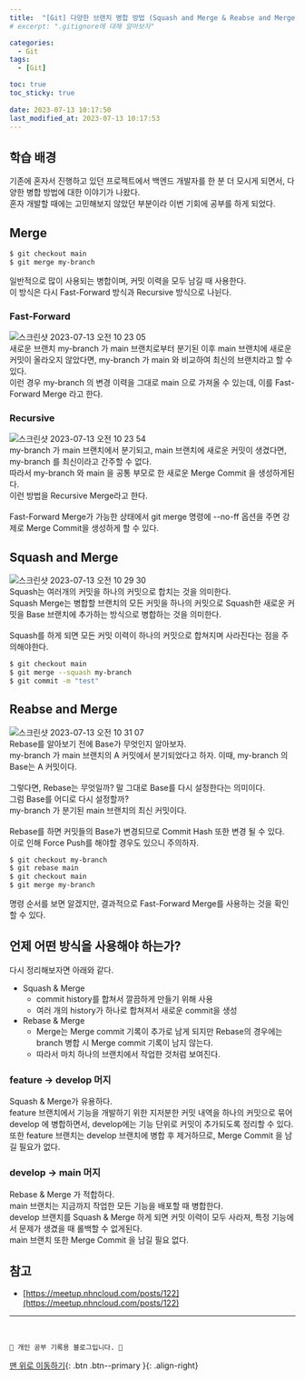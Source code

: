 ```yaml
---
title:  "[Git] 다양한 브랜치 병합 방법 (Squash and Merge & Reabse and Merge) "
# excerpt: ".gitignore에 대해 알아보자"

categories:
  - Git
tags:
  - [Git]

toc: true
toc_sticky: true
 
date: 2023-07-13 10:17:50
last_modified_at: 2023-07-13 10:17:53
---
```


## 학습 배경
기존에 혼자서 진행하고 있던 프로젝트에서 백엔드 개발자를 한 분 더 모시게 되면서, 다양한 병합 방법에 대한 이야기가 나왔다.<br>
혼자 개발할 때에는 고민해보지 않았던 부분이라 이번 기회에 공부를 하게 되었다.

## Merge
```bash
$ git checkout main
$ git merge my-branch
```
일반적으로 많이 사용되는 병합이며, 커밋 이력을 모두 남길 때 사용한다.<br>
이 방식은 다시 Fast-Forward 방식과 Recursive 방식으로 나뉜다.

### Fast-Forward
![스크린샷 2023-07-13 오전 10 23 05](https://github.com/minju412/jenkins-test/assets/59405576/9c4f8f16-6e64-4828-8d4c-4e9d124d3002)<br>
새로운 브랜치 my-branch 가 main 브랜치로부터 분기된 이후 main 브랜치에 새로운 커밋이 올라오지 않았다면, my-branch 가 main 와 비교하여 최신의 브랜치라고 할 수 있다. <br>
이런 경우 my-branch 의 변경 이력을 그대로 main 으로 가져올 수 있는데, 이를 Fast-Forward Merge 라고 한다.

### Recursive
![스크린샷 2023-07-13 오전 10 23 54](https://github.com/minju412/jenkins-test/assets/59405576/c9cafc9a-1721-435a-814f-bf4a20a5e1b0)<br>
my-branch 가 main 브랜치에서 분기되고, main 브랜치에 새로운 커밋이 생겼다면, my-branch 를 최신이라고 간주할 수 없다. <br>
따라서 my-branch 와 main 을 공통 부모로 한 새로운 Merge Commit 을 생성하게된다. <br>
이런 방법을 Recursive Merge라고 한다.<br><br>
Fast-Forward Merge가 가능한 상태에서 git merge 명령에 --no-ff 옵션을 주면 강제로 Merge Commit을 생성하게 할 수 있다.

## Squash and Merge
![스크린샷 2023-07-13 오전 10 29 30](https://github.com/minju412/jenkins-test/assets/59405576/00105faf-6752-4ab6-a349-c438c013ce83)<br>
Squash는 여러개의 커밋을 하나의 커밋으로 합치는 것을 의미한다. <br>
Squash Merge는 병합할 브랜치의 모든 커밋을 하나의 커밋으로 Squash한 새로운 커밋을 Base 브랜치에 추가하는 방식으로 병합하는 것을 의미한다.<br><br>
Squash를 하게 되면 모든 커밋 이력이 하나의 커밋으로 합쳐지며 사라진다는 점을 주의해야한다.

```bash
$ git checkout main
$ git merge --squash my-branch
$ git commit -m "test"
```



## Reabse and Merge
![스크린샷 2023-07-13 오전 10 31 07](https://github.com/minju412/jenkins-test/assets/59405576/873e53ee-7221-4890-bb59-511cb287c50a)<br>
Rebase를 알아보기 전에 Base가 무엇인지 알아보자. <br>
my-branch 가 main 브랜치의 A 커밋에서 분기되었다고 하자. 이때, my-branch 의 Base는 A 커밋이다.<br><br>
그렇다면, Rebase는 무엇일까? 말 그대로 Base를 다시 설정한다는 의미이다. <br>
그럼 Base를 어디로 다시 설정할까? <br>
my-branch 가 분기된 main 브랜치의 최신 커밋이다.<br><br>
Rebase를 하면 커밋들의 Base가 변경되므로 Commit Hash 또한 변경 될 수 있다. <br>
이로 인해 Force Push를 해야할 경우도 있으니 주의하자.

```bash
$ git checkout my-branch
$ git rebase main
$ git checkout main
$ git merge my-branch
```
명령 순서를 보면 알겠지만, 결과적으로 Fast-Forward Merge를 사용하는 것을 확인할 수 있다.

## 언제 어떤 방식을 사용해야 하는가?
다시 정리해보자면 아래와 같다.

- Squash & Merge
  - commit history를 합쳐서 깔끔하게 만들기 위해 사용
  - 여러 개의 history가 하나로 합쳐져서 새로운 commit을 생성
- Rebase & Merge
  - Merge는 Merge commit 기록이 추가로 남게 되지만 Rebase의 경우에는 branch 병합 시 Merge commit 기록이 남지 않는다. 
  - 따라서 마치 하나의 브랜치에서 작업한 것처럼 보여진다.

### feature → develop 머지
Squash & Merge가 유용하다. <br>
feature 브랜치에서 기능을 개발하기 위한 지저분한 커밋 내역을 하나의 커밋으로 묶어 develop 에 병합하면서, develop에는 기능 단위로 커밋이 추가되도록 정리할 수 있다.<br>
또한 feature 브랜치는 develop 브랜치에 병합 후 제거하므로, Merge Commit 을 남길 필요가 없다.

### develop → main 머지
Rebase & Merge 가 적합하다.<br>
main 브랜치는 지금까지 작업한 모든 기능을 배포할 때 병합한다. <br>
develop 브랜치를 Squash & Merge 하게 되면 커밋 이력이 모두 사라져, 특정 기능에서 문제가 생겼을 때 롤백할 수 없게된다. <br>
main 브랜치 또한 Merge Commit 을 남길 필요 없다. <br>



## 참고
- [https://meetup.nhncloud.com/posts/122](https://meetup.nhncloud.com/posts/122)










***
<br>

    💛 개인 공부 기록용 블로그입니다. 👻

[맨 위로 이동하기](#){: .btn .btn--primary }{: .align-right}